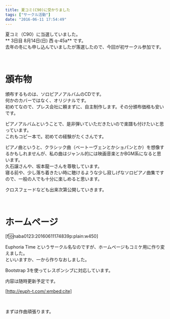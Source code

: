 ```yaml
---
title: 夏コミ(C90)に受かりました
tags: ["サークル活動"]
date: "2016-06-11 17:54:49"
---
```


夏コミ（C90）に当選していました。  
** 3日目 8月14日(日) 西 q-45a** です。  
去年の冬にも申し込んでいましたが落選したので、今回が初サークル参加です。

<!-- more -->

<br>

# 頒布物

頒布するものは、ソロピアノアルバムのCDです。  
何かのカバーではなく、オリジナルです。  
初めてなので、プレス会社に頼まずに、自主制作します。その分頒布価格も安いです。

ピアノアルバムということで、是非弾いていただきたいので楽譜も付けたいと思っています。  
これもコピー本で。初めての経験がたくさんです。

ピアノ曲というと、クラシック曲（ベートーヴェンとかショパンとか）を想像するかもしれませんが、私の曲はジャンル的には映画音楽とかBGM系になると思います。  
久石譲さんや、坂本龍一さんを尊敬しています。  
寝る前や、少し落ち着きたい時に聴けるような少し寂しげなソロピアノ曲集ですので、一般の人でも十分に楽しめると思います。

クロスフェードなども出来次第公開していきます。


<br>

# ホームページ

[f:id:naba0123:20160611174839p:plain:w450]

Euphoria Time というサークル名なのですが、ホームページもコミケ用に作り変えました。  
といいますか、一から作りなおしました。

Bootstrap 3を使ってレスポンシブに対応しています。

内容は随時更新予定です。

[http://euph-t.com/:embed:cite]

<br>

まずは作曲頑張ります。

<br>
